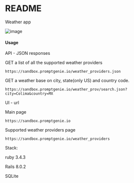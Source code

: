 # README

Weather app 

![image](https://github.com/user-attachments/assets/333624fb-f2c7-467e-8e98-121d4f478100)



#### Usage

API - JSON responses

GET a list of all the supported weather providers
```
https://sandbox.promptgenie.io/weather_providers.json 
```

GET a weather base on city, state(only US) and country code.

```
https://sandbox.promptgenie.io/weather_prov/search.json?city=Colima&country=MX
```

UI - url

Main page
```
https://sandbox.promptgenie.io
```

Supported weather providers page 
```
https://sandbox.promptgenie.io/weather_providers
```


Stack:

ruby 3.4.3

Rails 8.0.2

SQLite

